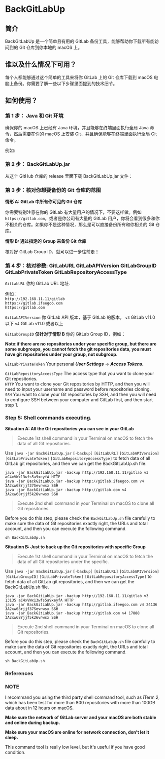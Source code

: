 # BackGitLabUp

## 简介

BackGitLabUp 是一个简单且有用的 GitLab 备份工具，能够帮助你下载所有能访问到的 Git 仓库到你本地的 macOS 上。

## 谁以及什么情况下可用？

每个人都能够通过这个简单的工具来将你 GitLab 上的 Git 仓库下载到 macOS 电脑上备份。你需要了解一些以下步骤里面提到的技术细节。

## 如何使用？

### 第 1 步： Java 和 Git 环境

确保你的 macOS 上已经有 Java 环境，并且能够在终端里面执行全局 Java 命令，然后需要在你的 macOS 上安装 Git，并且确保能够在终端里面执行全局 Git 命令。

例如:

### 第 2 步： BackGitLabUp.jar

从这个 GitHub 仓库的 release 里面下载 BackGitLabUp.jar 文件：

### 第 3 步：核对你想要备份的 Git 仓库的范围

**情形 A: GitLab 中所有你可见的 Git 仓库**

你需要特别注意在你的 GitLab 有大量用户的情况下，不要这样做。例如 `https://gitlab.com`，或者是你公司有大量的 GitLab 用户，你将会看到很多和你不相关的仓库。如果你不是这种情况，那么是可以直接备份所有和你相关的 Git 仓库。

**情形 B: 通过指定的 Group 来备份 Git 仓库**

核对好 GitLab Group ID，就可以进一步往前走！

### 第 4 步：核对参数: GitLabURL GitLabAPIVersion GitLabGroupID GitLabPrivateToken GitLabRepositoryAccessType

`GitLabURL` 你的 GitLab URL 地址.

例如：  
`http://192.168.11.11/gitlab`  
`https://gitlab.ifeegoo.com`  
`https://gitlab.com`

`GitLabAPIVersion` 你 GitLab API 版本，基于 GitLab 的版本。
`v3` GitLab v11.0 以下 
`v4` GitLab v11.0 或者以上

`GitLabGroupID` **仅针对于情形 B** 你的 GitLab Group ID，例如：

**Note:if there are no repositories under your specific group, but there are some subgroups, you cannot fetch the git repositories data, you must have git repositories under your group, not subgroup.**


`GitLabPrivateToken` Your personal ***User Settings*** -> ***Access Tokens***.


`GitLabRepositoryAccessType` The access type that you want to clone your Git repositories.  
`HTTP` You want to clone your Git repositories by HTTP, and then you will need to input your username and password before repositories cloning.  
`SSH` You want to clone your Git repositories by SSH, and then you will need to configure SSH between your computer and GitLab first, and then start step 1.

### Step 5: Shell commands executing.

**Situation A: All the Git repositories you can see in your GitLab**

> Execute 1st shell command in your Terminal on macOS to fetch the data of all Git repositories.

Use `java -jar BackGitLabUp.jar` `[-backup]` `[GitLabURL]` `[GitLabAPIVersion]` `[GitLabPrivateToken]` `[GitLabRepositoryAccessType]` to fetch data of all GitLab git repositories, and then we can get the BackGitLabUp.sh file.

`java -jar BackGitLabUp.jar -backup http://192.168.11.11/gitlab v3 aC4xVWx13wfs5a9xeyfA HTTP`  
`java -jar BackGitLabUp.jar -backup http://gitlab.ifeegoo.com v4 3A2xw68rjjf37Sevnwsx SSH`  
`java -jar BackGitLabUp.jar -backup http://gitlab.com v4 3A2xw68rjjf5k26vnwsx SSH`

> Execute 2nd shell command in your Terminal on macOS to clone all Git repositories.  

Before you do this step, please check the `BackGitLabUp.sh` file carefully to make sure the data of Git repositories exactly right, the URLs and total account, and then you can execute the following command.

`sh BackGitLabUp.sh`

**Situation B: Just to back up the Git repositories with specific Group**

> Execute 1st shell command in your Terminal on macOS to fetch the data of all Git repositories under the specific.

Use `java -jar BackGitLabUp.jar` `[-backup]` `[GitLabURL]` `[GitLabAPIVersion]` `[GitLabGroupID]` `[GitLabPrivateToken]` `[GitLabRepositoryAccessType]` to fetch data of all GitLab git repositories, and then we can get the BackGitLabUp.sh file.

`java -jar BackGitLabUp.jar -backup http://192.168.11.11/gitlab v3 13135 aC4xVWx13wfs5a9xeyfA HTTP`  
`java -jar BackGitLabUp.jar -backup http://gitlab.ifeegoo.com v4 24136 3A2xw68rjjf37Sevnwsx SSH`  
`java -jar BackGitLabUp.jar -backup http://gitlab.com v4 17888 3A2xw68rjjf5k26vnwsx SSH`

> Execute 2nd shell command in your Terminal on macOS to clone all Git repositories.  

Before you do this step, please check the `BackGitLabUp.sh` file carefully to make sure the data of Git repositories exactly right, the URLs and total account, and then you can execute the following command.

`sh BackGitLabUp.sh`

### References


### NOTE

I recommand you using the third party shell command tool, such as iTerm 2, which has been test for more than 800 repositories with more than 100GB data about in 12 hours on macOS.

**Make sure the network of GitLab server and your macOS are both stable and online during backup.**

**Make sure your macOS are online for network connection, don't let it sleep.**

This command tool is really low level, but it's useful if you have good condition.
